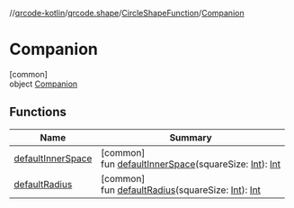 //[qrcode-kotlin](../../../../index.md)/[qrcode.shape](../../index.md)/[CircleShapeFunction](../index.md)/[Companion](index.md)

# Companion

[common]\
object [Companion](index.md)

## Functions

| Name | Summary |
|---|---|
| [defaultInnerSpace](default-inner-space.md) | [common]<br>fun [defaultInnerSpace](default-inner-space.md)(squareSize: [Int](https://kotlinlang.org/api/latest/jvm/stdlib/kotlin-stdlib/kotlin/-int/index.html)): [Int](https://kotlinlang.org/api/latest/jvm/stdlib/kotlin-stdlib/kotlin/-int/index.html) |
| [defaultRadius](default-radius.md) | [common]<br>fun [defaultRadius](default-radius.md)(squareSize: [Int](https://kotlinlang.org/api/latest/jvm/stdlib/kotlin-stdlib/kotlin/-int/index.html)): [Int](https://kotlinlang.org/api/latest/jvm/stdlib/kotlin-stdlib/kotlin/-int/index.html) |
